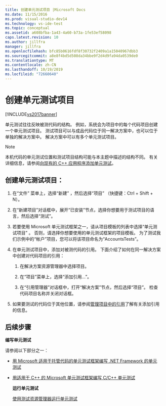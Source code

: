 ```yaml
---
title: 创建单元测试项目 |Microsoft Docs
ms.date: 11/15/2016
ms.prod: visual-studio-dev14
ms.technology: vs-ide-test
ms.topic: conceptual
ms.assetid: a608bfba-1a43-4a60-b73a-1fe53ef58098
caps.latest.revision: 10
ms.author: jillfra
manager: jillfra
ms.openlocfilehash: bfc85b0616fdf8f30732f2409a1a15040967dbb3
ms.sourcegitcommit: a8e8f4bd5d508da34bbe9f2d4d9fa94da0539de0
ms.translationtype: MT
ms.contentlocale: zh-CN
ms.lasthandoff: 10/19/2019
ms.locfileid: "72660640"
---
```

# <a name="create-a-unit-test-project"></a>创建单元测试项目
[!INCLUDE[vs2017banner](../includes/vs2017banner.md)]

单元测试往往反映被测代码的结构。 例如，系统会为项目中的每个代码项目创建一个单元测试项目。 测试项目可以与成品代码位于同一解决方案中，也可以位于单独的解决方案中。 解决方案中可以有多个单元测试项目。

> [!NOTE]
> 本机代码的单元测试位置和测试项目结构可能与本主题中描述的结构不同。 有关详细信息，请参阅[向现有的 C++ 应用程序添加单元测试](../test/unit-testing-existing-cpp-applications-with-test-explorer.md)。

## <a name="to-create-a-unit-test-project"></a>创建单元测试项目：

1. 在“文件” 菜单上，选择“新建” ，然后选择“项目” （快捷键：Ctrl + Shift + N）。

2. 在“新建项目”对话框中，展开“已安装”节点，选择你想要用于测试项目的语言，然后选择“测试”。

3. 若要使用 Microsoft 单元测试框架之一，请从项目模板的列表中选择“单元测试项目” 。 否则，请选择你想要使用的单元测试框架的项目模板。 为了测试我们示例中的“帐户”项目，您可以将该项目命名为“AccountsTests”。

4. 在单元测试项目中，添加对被测代码的引用。  下面介绍了如何在同一解决方案中创建对代码项目的引用：

    1. 在解决方案资源管理器中选择项目。

    2. 在“项目”菜单上，选择“添加引用...”。

    3. 在“引用管理器”对话框中，打开“解决方案”节点，然后选择“项目”。 检查代码项目名称并关闭对话框。

5. 如果要测试的代码位于其他位置，请参阅[管理项目中的引用](../ide/managing-references-in-a-project.md)了解有关添加引用的信息。

## <a name="next-steps"></a>后续步骤
 **编写单元测试**

 请参阅以下部分之一：

- [用 Microsoft 适用于托管代码的单元测试框架编写 .NET Framework 的单元测试](../test/writing-unit-tests-for-the-dotnet-framework-with-the-microsoft-unit-test-framework-for-managed-code.md)

- [用适用于 C++ 的 Microsoft 单元测试框架编写 C/C++ 单元测试](../test/writing-unit-tests-for-c-cpp-with-the-microsoft-unit-testing-framework-for-cpp.md)

  **运行单元测试**

  [使用测试资源管理器运行单元测试](../test/run-unit-tests-with-test-explorer.md)
